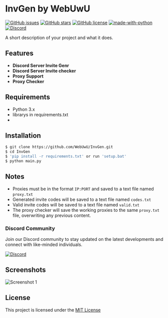 # InvGen by WebUwU

[![GitHub issues](https://img.shields.io/github/issues/WebUwU/InvGen.svg)](https://github.com/WebUwU/InvGen/issues)
[![GitHub stars](https://img.shields.io/github/stars/WebUwU/InvGen.svg)](https://github.com/WebUwU/InvGen/stargazers)
[![GitHub license](https://img.shields.io/github/license/WebUwU/InvGen.svg)](https://github.com/WebUwU/InvGen/blob/master/LICENSE)
[![made-with-python](https://img.shields.io/badge/Made%20with-Python-1f425f.svg)](https://www.python.org/)
[![Discord](https://img.shields.io/discord/1068951240043659365.svg?label=&logo=discord&logoColor=ffffff&color=7389D8&labelColor=6A7EC2)](https://discord.gg/1068951240043659365)

A short description of your project and what it does.

## Features

- **Discord Server Invite Genr**
- **Discord Server Invite checker**
- **Proxy Support** 
- **Proxy Checker** 

## Requirements

- Python 3.x
- librarys in requirements.txt
- 
## Installation

```bash
$ git clone https://github.com/WebUwU/InvGen.git
$ cd InvGen
$ 'pip install -r requirements.txt' or run 'setup.bat'
$ python main.py
```


## Notes

- Proxies must be in the format `IP:PORT` and saved to a text file named `proxy.txt`
- Generated invite codes will be saved to a text file named `codes.txt`
- Valid invite codes will be saved to a text file named `valid.txt`
- The proxy checker will save the working proxies to the same `proxy.txt` file, overwriting any previous content.

### Discord Community

Join our Discord community to stay updated on the latest developments and connect with like-minded individuals.

[![Discord](https://discordapp.com/api/guilds/1068951240043659365/embed.png?style=banner2)](https://discord.gg/qwSWWH2ZQ6)


## Screenshots

![Screenshot 1](https://media.discordapp.net/attachments/919544037952880681/1069201701455790100/image.png?width=962&height=334)


## License
This project is licensed under the [MIT License](https://github.com/WebUwU/InvGen/blob/master/LICENSE)
